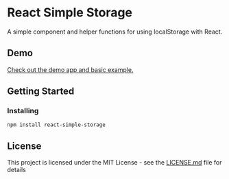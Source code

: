 # React Simple Storage

A simple component and helper functions for using localStorage with React.

## Demo

[Check out the demo app and basic example.](https://ryanjyost.github.io/react-simple-storage-example-project/)

## Getting Started

### Installing

```
npm install react-simple-storage
```
## License

This project is licensed under the MIT License - see the [LICENSE.md](LICENSE.md) file for details
